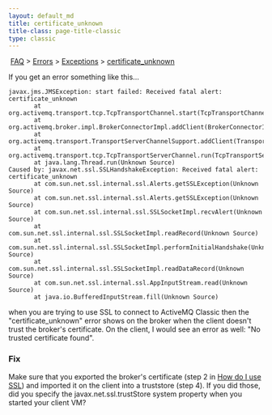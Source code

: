 ```yaml
---
layout: default_md
title: certificate_unknown 
title-class: page-title-classic
type: classic
---
```


 [FAQ](faq) > [Errors](errors) > [Exceptions](exceptions) > [certificate_unknown](certificateunknown)


If you get an error something like this...
```
javax.jms.JMSException: start failed: Received fatal alert: certificate_unknown
       at org.activemq.transport.tcp.TcpTransportChannel.start(TcpTransportChannel.java:200)
       at org.activemq.broker.impl.BrokerConnectorImpl.addClient(BrokerConnectorImpl.java:308)
       at org.activemq.transport.TransportServerChannelSupport.addClient(TransportServerChannelSupp
       at org.activemq.transport.tcp.TcpTransportServerChannel.run(TcpTransportServerChannel.java:1
       at java.lang.Thread.run(Unknown Source)
Caused by: javax.net.ssl.SSLHandshakeException: Received fatal alert: certificate_unknown
       at com.sun.net.ssl.internal.ssl.Alerts.getSSLException(Unknown Source)
       at com.sun.net.ssl.internal.ssl.Alerts.getSSLException(Unknown Source)
       at com.sun.net.ssl.internal.ssl.SSLSocketImpl.recvAlert(Unknown Source)
       at com.sun.net.ssl.internal.ssl.SSLSocketImpl.readRecord(Unknown Source)
       at com.sun.net.ssl.internal.ssl.SSLSocketImpl.performInitialHandshake(Unknown Source)
       at com.sun.net.ssl.internal.ssl.SSLSocketImpl.readDataRecord(Unknown Source)
       at com.sun.net.ssl.internal.ssl.AppInputStream.read(Unknown Source)
       at java.io.BufferedInputStream.fill(Unknown Source) 
```
when you are trying to use SSL to connect to ActiveMQ Classic then the "certificate_unknown" error shows on the broker when the client doesn't trust the broker's certificate. On the client, I would see an error as well: "No trusted certificate found".

### Fix

Make sure that you exported the broker's certificate (step 2 in [How do I use SSL](how-do-i-use-ssl)) and imported it on the client into a truststore (step 4). If you did those, did you specify the javax.net.ssl.trustStore system property when you started your client VM?

